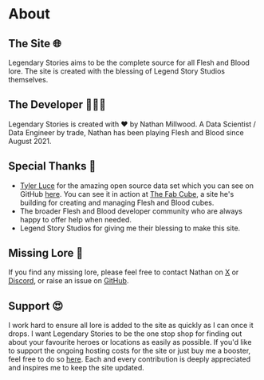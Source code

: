 # About

## The Site 🌐

Legendary Stories aims to be the complete source for all Flesh and Blood lore. The site is created with the blessing of Legend Story Studios themselves.

## The Developer 👨🏼‍💻

Legendary Stories is created with ❤️ by Nathan Millwood. A Data Scientist / Data Engineer by trade, Nathan has been playing Flesh and Blood since August 2021.

## Special Thanks 🙏

* [Tyler Luce](https://github.com/luceleaftea) for the amazing open source data set which you can see on GitHub [here](https://github.com/the-fab-cube/flesh-and-blood-cards). You can see it in action at [The Fab Cube](https://www.thefabcube.com), a site he's building for creating and managing Flesh and Blood cubes.
* The broader Flesh and Blood developer community who are always happy to offer help when needed.
* Legend Story Studios for giving me their blessing to make this site.

## Missing Lore 📖

If you find any missing lore, please feel free to contact Nathan on [X](https://twitter.com/JumpForRoy) or [Discord](https://discordapp.com/users/jumpforroy), or raise an issue on [GitHub](https://github.com/nathaneastwood/fablore/issues).

## Support 😍

I work hard to ensure all lore is added to the site as quickly as I can once it drops. I want Legendary Stories to be the one stop shop for finding out about your favourite heroes or locations as easily as possible. If you'd like to support the ongoing hosting costs for the site or just buy me a booster, feel free to do so [here](https://www.buymeacoffee.com/nathaneastwood). Each and every contribution is deeply appreciated and inspires me to keep the site updated.
